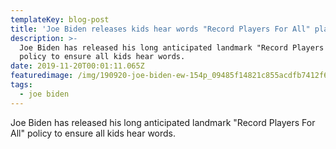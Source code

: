 ```yaml
---
templateKey: blog-post
title: 'Joe Biden releases kids hear words "Record Players For All" plan '
description: >-
  Joe Biden has released his long anticipated landmark "Record Players For All"
  policy to ensure all kids hear words.
date: 2019-11-20T00:01:11.065Z
featuredimage: /img/190920-joe-biden-ew-154p_09485f14821c855acdfb7412f668c919.jpg
tags:
  - joe biden
---
```

Joe Biden has released his long anticipated landmark "Record Players For All" policy to ensure all kids hear words.
